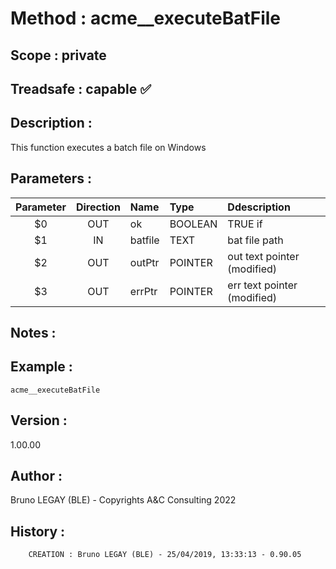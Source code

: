 ﻿# **Method :** acme__executeBatFile## **Scope :** private## **Treadsafe :** capable ✅ ## **Description :** This function executes a batch file on Windows## **Parameters :** | Parameter | Direction | Name | Type | Ddescription | |:----:|:----:|:----|:----|:----| | $0 | OUT | ok | BOOLEAN | TRUE if | | $1 | IN | batfile | TEXT | bat file path | | $2 | OUT | outPtr | POINTER | out text pointer (modified) | | $3 | OUT | errPtr | POINTER | err text pointer (modified) | ## **Notes :** ## **Example :** ```acme__executeBatFile```## **Version :** 1.00.00## **Author :** Bruno LEGAY (BLE) - Copyrights A&C Consulting 2022## **History :**          CREATION : Bruno LEGAY (BLE) - 25/04/2019, 13:33:13 - 0.90.05